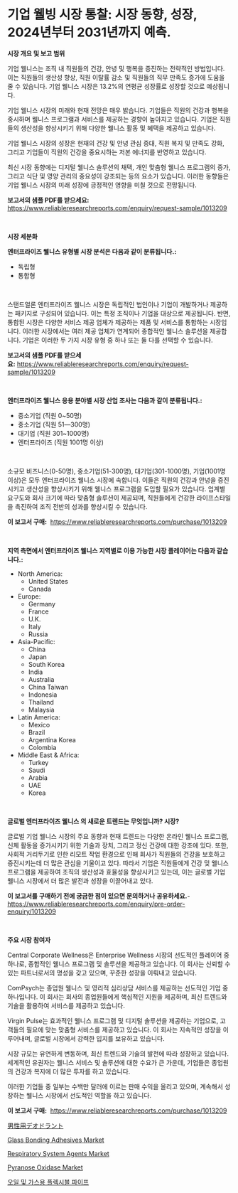 <p><h1>기업 웰빙 시장 통찰: 시장 동향, 성장, 2024년부터 2031년까지 예측.</h1></p><p><strong>시장 개요 및 보고 범위</strong></p>
<p><p>기업 웰니스는 조직 내 직원들의 건강, 안녕 및 행복을 증진하는 전략적인 방법입니다. 이는 직원들의 생산성 향상, 직원 이탈률 감소 및 직원들의 직무 만족도 증가에 도움을 줄 수 있습니다. 기업 웰니스 시장은 13.2%의 연평균 성장률로 성장할 것으로 예상됩니다.</p><p>기업 웰니스 시장의 미래와 현재 전망은 매우 밝습니다. 기업들은 직원의 건강과 행복을 중시하며 웰니스 프로그램과 서비스를 제공하는 경향이 높아지고 있습니다. 기업은 직원들의 생산성을 향상시키기 위해 다양한 웰니스 활동 및 혜택을 제공하고 있습니다.</p><p>기업 웰니스 시장의 성장은 현재의 건강 및 안녕 관심 증대, 직원 복지 및 만족도 강화, 그리고 기업들이 직원의 건강을 중요시하는 저본 에너지를 반영하고 있습니다.</p><p>최신 시장 동향에는 디지털 웰니스 솔루션의 채택, 개인 맞춤형 웰니스 프로그램의 증가, 그리고 식단 및 영양 관리의 중요성이 강조되는 등의 요소가 있습니다. 이러한 동향들은 기업 웰니스 시장의 미래 성장에 긍정적인 영향을 미칠 것으로 전망됩니다.</p></p>
<p><strong>보고서의 샘플 PDF를 받으세요:</strong> <a href="https://www.reliableresearchreports.com/enquiry/request-sample/1013209">https://www.reliableresearchreports.com/enquiry/request-sample/1013209</a></p>
<p>&nbsp;</p>
<p><strong>시장 세분화</strong></p>
<p><strong>엔터프라이즈 웰니스 유형별 시장 분석은 다음과 같이 분류됩니다.:</strong></p>
<p><ul><li>독립형</li><li>통합형</li></ul></p>
<p>&nbsp;</p>
<p><p>스탠드얼론 엔터프라이즈 웰니스 시장은 독립적인 법인이나 기업이 개발하거나 제공하는 패키지로 구성되어 있습니다. 이는 특정 조직이나 기업을 대상으로 제공됩니다. 반면, 통합된 시장은 다양한 서비스 제공 업체가 제공하는 제품 및 서비스를 통합하는 시장입니다. 이러한 시장에서는 여러 제공 업체가 연계되어 종합적인 웰니스 솔루션을 제공합니다. 기업은 이러한 두 가지 시장 유형 중 하나 또는 둘 다를 선택할 수 있습니다.</p></p>
<p><strong>보고서의 샘플 PDF를 받으세요:</strong>&nbsp;<a href="https://www.reliableresearchreports.com/enquiry/request-sample/1013209">https://www.reliableresearchreports.com/enquiry/request-sample/1013209</a></p>
<p>&nbsp;</p>
<p><strong> 엔터프라이즈 웰니스 응용 분야별 시장 산업 조사는 다음과 같이 분류됩니다.:</strong></p>
<p><ul><li>중소기업 (직원 0~50명)</li><li>중소기업 (직원 51—300명)</li><li>대기업 (직원 301~1000명)</li><li>엔터프라이즈 (직원 1001명 이상)</li></ul></p>
<p>&nbsp;</p>
<p><p>소규모 비즈니스(0-50명), 중소기업(51-300명), 대기업(301-1000명), 기업(1001명 이상)은 모두 엔터프라이즈 웰니스 시장에 속합니다. 이들은 직원의 건강과 안녕을 증진시키고 생산성을 향상시키기 위해 웰니스 프로그램을 도입할 필요가 있습니다. 업계별 요구도와 회사 크기에 따라 맞춤형 솔루션이 제공되며, 직원들에게 건강한 라이프스타일을 촉진하여 조직 전반의 성과를 향상시킬 수 있습니다.</p></p>
<p><strong>이 보고서 구매:</strong>&nbsp; <a href="https://www.reliableresearchreports.com/purchase/1013209">https://www.reliableresearchreports.com/purchase/1013209</a></p>
<p>&nbsp;</p>
<p><strong>지역 측면에서 엔터프라이즈 웰니스 지역별로 이용 가능한 시장 플레이어는 다음과 같습니다.:</strong></p>
<p><ul>
    <li>
        North America:
        <ul>
            <li>United States</li>
            <li>Canada</li>
        </ul>
    </li>
    <li>
        Europe:
        <ul>
            <li>Germany</li>
            <li>France</li>
            <li>U.K.</li>
            <li>Italy</li>
            <li>Russia</li>
        </ul>
    </li>
    <li>
        Asia-Pacific:
        <ul>
            <li>China</li>
            <li>Japan</li>
            <li>South Korea</li>
            <li>India</li>
            <li>Australia</li>
            <li>China Taiwan</li>
            <li>Indonesia</li>
            <li>Thailand</li>
            <li>Malaysia</li>
        </ul>
    </li>
    <li>
        Latin America:
        <ul>
            <li>Mexico</li>
            <li>Brazil</li>
            <li>Argentina Korea</li>
            <li>Colombia</li>
        </ul>
    </li>
    <li>
        Middle East & Africa:
        <ul>
            <li>Turkey</li>
            <li>Saudi</li>
            <li>Arabia</li>
            <li>UAE</li>
            <li>Korea</li>
        </ul>
    </li>
    </ul></p>
<p>&nbsp;</p>
<p><strong>글로벌 엔터프라이즈 웰니스 의 새로운 트렌드는 무엇입니까? 시장?</strong></p>
<p><p>글로벌 기업 웰니스 시장의 주요 동향과 현재 트렌드는 다양한 온라인 웰니스 프로그램, 신체 활동을 증가시키기 위한 기술과 장치, 그리고 정신 건강에 대한 강조에 있다. 또한, 사회적 거리두기로 인한 리모트 작업 환경으로 인해 회사가 직원들의 건강을 보호하고 증진시키는데 더 많은 관심을 기울이고 있다. 따라서 기업은 직원들에게 건강 및 웰니스 프로그램을 제공하여 조직의 생산성과 효율성을 향상시키고 있는데, 이는 글로벌 기업 웰니스 시장에서 더 많은 발전과 성장을 이끌어내고 있다.</p></p>
<p><strong>이 보고서를 구매하기 전에 궁금한 점이 있으면 문의하거나 공유하세요.</strong>- <a href="https://www.reliableresearchreports.com/enquiry/pre-order-enquiry/1013209">https://www.reliableresearchreports.com/enquiry/pre-order-enquiry/1013209</a></p>
<p>&nbsp;</p>
<p><strong>주요 시장 참여자</strong></p>
<p><p>Central Corporate Wellness은 Enterprise Wellness 시장의 선도적인 플레이어 중 하나로, 종합적인 웰니스 프로그램 및 솔루션을 제공하고 있습니다. 이 회사는 신뢰할 수 있는 파트너로서의 명성을 갖고 있으며, 꾸준한 성장을 이뤄내고 있습니다.</p><p>ComPsych는 종업원 웰니스 및 영리적 심리상담 서비스를 제공하는 선도적인 기업 중 하나입니다. 이 회사는 회사의 종업원들에게 핵심적인 지원을 제공하며, 최신 트렌드와 기술을 활용하여 서비스를 제공하고 있습니다.</p><p>Virgin Pulse는 효과적인 웰니스 프로그램 및 디지털 솔루션을 제공하는 기업으로, 고객들의 필요에 맞는 맞춤형 서비스를 제공하고 있습니다. 이 회사는 지속적인 성장을 이루어내며, 글로벌 시장에서 강력한 입지를 보유하고 있습니다.</p><p>시장 규모는 유연하게 변동하며, 최신 트렌드와 기술의 발전에 따라 성장하고 있습니다. 세계적인 유권자는 웰니스 서비스 및 솔루션에 대한 수요가 큰 가운데, 기업들은 종업원의 건강과 복지에 더 많은 투자를 하고 있습니다.</p><p>이러한 기업들 중 일부는 수백만 달러에 이르는 판매 수익을 올리고 있으며, 계속해서 성장하는 웰니스 시장에서 선도적인 역할을 하고 있습니다.</p></p>
<p><strong>이 보고서 구매:</strong>&nbsp;&nbsp;<a href="https://www.reliableresearchreports.com/purchase/1013209">https://www.reliableresearchreports.com/purchase/1013209</a></p>
<p><p><a href="https://github.com/cnnriuez22368/Market-Research-Report-List-1/blob/main/2981021194309.md">男性用デオドラント</a></p><p><a href="https://github.com/Krish2023na/Market-Research-Report-List-3/blob/main/glass-bonding-adhesives-market.md">Glass Bonding Adhesives Market</a></p><p><a href="https://issuu.com/reportprime-2/docs/respiratory-system-agents-market-size-2030.pptx">Respiratory System Agents Market</a></p><p><a href="https://natural-crush-b99.notion.site/Pyranose-Oxidase-Market-Provides-Detailed-Segmentation-of-this-Market-based-on-Type-Application-an-c59384142eef4b2193f51dbef9d7efcc">Pyranose Oxidase Market</a></p><p><a href="https://medium.com/@joeyjohns20/%EC%9C%A0%EC%97%B0%EA%B4%80%EB%A1%9C-flexible-pipes-%EC%8B%9C%EC%9E%A5-%EC%A0%84%EB%A7%9D-%EC%82%B0%EC%97%85-%EA%B0%9C%EC%9A%94-%EB%B0%8F-%EC%98%88%EC%B8%A1-2024%EB%85%84%EB%B6%80%ED%84%B0-2031%EB%85%84%EA%B9%8C%EC%A7%80-af091d16a977">오일 및 가스용 플렉시블 파이프</a></p></p>
